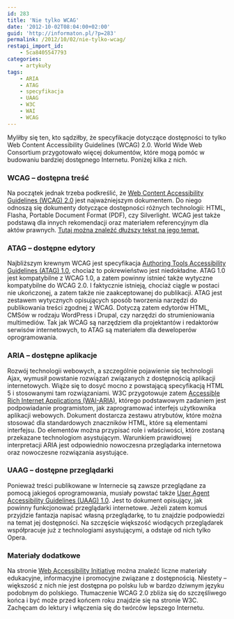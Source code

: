 ```yaml
---
id: 283
title: 'Nie tylko WCAG'
date: '2012-10-02T08:04:00+02:00'
guid: 'http://informaton.pl/?p=283'
permalink: /2012/10/02/nie-tylko-wcag/
restapi_import_id:
    - 5ca8405547793
categories:
    - artykuły
tags:
    - ARIA
    - ATAG
    - specyfikacja
    - UAAG
    - W3C
    - WAI
    - WCAG
---
```


Myliłby się ten, kto sądziłby, że specyfikacje dotyczące dostępności to tylko Web Content Accessibility Guidelines (WCAG) 2.0. World Wide Web Consortium przygotowało więcej dokumentów, które mogą pomóc w budowaniu bardziej dostępnego Internetu. Poniżej kilka z nich.

### WCAG – dostępna treść

Na początek jednak trzeba podkreślić, że [Web Content Accessibility Guidelines (WCAG) 2.0](http://www.w3.org/tr/wcag20) jest najważniejszym dokumentem. Do niego odnoszą się dokumenty dotyczące dostępności różnych technologii: HTML, Flasha, Portable Document Format (PDF), czy Silverlight. WCAG jest także podstawą dla innych rekomendacji oraz materiałem referencyjnym dla aktów prawnych. [Tutaj można znaleźć dłuższy tekst na jego temat.](http://informaton.pl/?p=13)

### ATAG – dostępne edytory

Najbliższym krewnym WCAG jest specyfikacja [Authoring Tools Accessibility Guidelines (ATAG) 1.0](http://www.w3.org/TR/ATAG10/), chociaż to pokrewieństwo jest niedokładne. ATAG 1.0 jest kompatybilne z WCAG 1.0, a zatem powinny istnieć także wytyczne kompatybilne do WCAG 2.0. I faktycznie istnieją, chociaż ciągle w postaci nie ukończonej, a zatem także nie zaakceptowanej do publikacji. ATAG jest zestawem wytycznych opisujących sposób tworzenia narzędzi do publikowania treści zgodnej z WCAG. Dotyczą zatem edytorów HTML, CMSów w rodzaju WordPress i Drupal, czy narzędzi do strumieniowania multimediów. Tak jak WCAG są narzędziem dla projektantów i redaktorów serwisów internetowych, to ATAG są materiałem dla deweloperów oprogramowania.

### ARIA – dostępne aplikacje

Rozwój technologii webowych, a szczególnie pojawienie się technologii Ajax, wymusił powstanie rozwiązań związanych z dostępnością aplikacji internetowych. Wiąże się to dosyć mocno z powstającą specyfikacją HTML 5 i stosowanymi tam rozwiązaniami. W3C przygotowuje zatem [Accessible Rich Internet Applications (WAI-ARIA)](http://www.w3.org/WAI/intro/aria.php), którego podstawowym zadaniem jest podpowiadanie programistom, jak zaprogramować interfejs użytkownika aplikacji webowych. Dokument dostarcza zestawu atrybutów, które można stosować dla standardowych znaczników HTML, które są elementami interfejsu. Do elementów można przypisać role i właściwości, które zostaną przekazane technologiom asystującym. Warunkiem prawidłowej interpretacji ARIA jest odpowiednio nowoczesna przeglądarka internetowa oraz nowoczesne rozwiązania asystujące.

### UAAG – dostępne przeglądarki

Ponieważ treści publikowane w Internecie są zawsze przeglądane za pomocą jakiegoś oprogramowania, musiały powstać także [User Agent Accessibility Guidelines (UAAG) 1.0](http://www.w3.org/TR/UAAG10/). Jest to dokument opisujący, jak powinny funkcjonować przeglądarki internetowe. Jeżeli zatem komuś przyjdzie fantazja napisać własną przeglądarkę, to tu znajdzie podpowiedzi na temat jej dostępności. Na szczęście większość wiodących przeglądarek współpracuje już z technologiami asystującymi, a odstaje od nich tylko Opera.

### Materiały dodatkowe

Na stronie [Web Accessibility Initiative](http://www.w3.org/TR/UAAG10/www.w3.org/wai) można znaleźć liczne materiały edukacyjne, informacyjne i promocyjne związane z dostępnością. Niestety – większość z nich nie jest dostępna po polsku lub w bardzo dziwnym języku podobnym do polskiego. Tłumaczenie WCAG 2.0 zbliża się do szczęśliwego końca i być może przed końcem roku znajdzie się na stronie W3C. Zachęcam do lektury i włączenia się do twórców lepszego Internetu.
